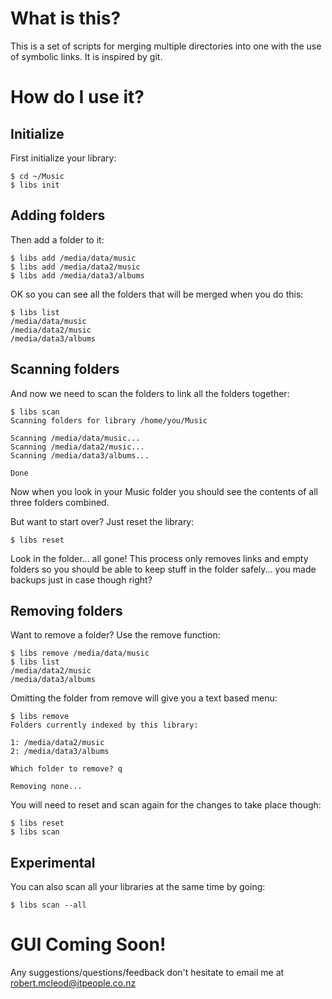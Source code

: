 # What is this?

This is a set of scripts for merging multiple directories into one with 
the use of symbolic links.  It is inspired by git.

# How do I use it?

## Initialize
First initialize your library:

	$ cd ~/Music
	$ libs init
	
## Adding folders
Then add a folder to it:

	$ libs add /media/data/music
	$ libs add /media/data2/music
	$ libs add /media/data3/albums
	
OK so you can see all the folders that will be merged when you do this:

	$ libs list
	/media/data/music
	/media/data2/music
	/media/data3/albums
	
## Scanning folders
And now we need to scan the folders to link all the folders together:

	$ libs scan
	Scanning folders for library /home/you/Music
	
	Scanning /media/data/music...
	Scanning /media/data2/music...
	Scanning /media/data3/albums...
	
	Done

Now when you look in your Music folder you should see the contents of all 
three folders combined.

But want to start over?  Just reset the library:

	$ libs reset
	
Look in the folder... all gone!  This process only removes links and empty 
folders so you should be able to keep stuff in the folder safely... you made 
backups just in case though right?

## Removing folders

Want to remove a folder?  Use the remove function:

	$ libs remove /media/data/music
	$ libs list
	/media/data2/music
	/media/data3/albums
	
Omitting the folder from remove will give you a text based menu:

	$ libs remove
	Folders currently indexed by this library:

	1: /media/data2/music
	2: /media/data3/albums

	Which folder to remove? q
	
	Removing none...

You will need to reset and scan again for the changes to take place though:

	$ libs reset
	$ libs scan
	
## Experimental
You can also scan all your libraries at the same time by going:

	$ libs scan --all
	
# GUI Coming Soon!

Any suggestions/questions/feedback don't hesitate to email me at robert.mcleod@itpeople.co.nz
